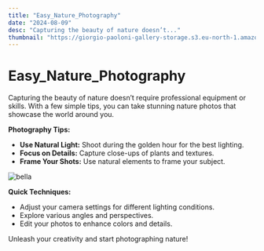```yaml
---
title: "Easy_Nature_Photography"
date: "2024-08-09"
desc: "Capturing the beauty of nature doesn’t..."
thumbnail: "https://giorgio-paoloni-gallery-storage.s3.eu-north-1.amazonaws.com/Hero_picture_mobile.webp"
---
```


# Easy_Nature_Photography

Capturing the beauty of nature doesn’t require professional equipment or skills. With a few simple tips, you can take stunning nature photos that showcase the world around you.

**Photography Tips:**

- **Use Natural Light:** Shoot during the golden hour for the best lighting.
- **Focus on Details:** Capture close-ups of plants and textures.
- **Frame Your Shots:** Use natural elements to frame your subject.

<img src="https://giorgio-paoloni-gallery-storage.s3.eu-north-1.amazonaws.com/Hero_picture_mobile.webp" alt="bella" />

**Quick Techniques:**

- Adjust your camera settings for different lighting conditions.
- Explore various angles and perspectives.
- Edit your photos to enhance colors and details.

Unleash your creativity and start photographing nature!
